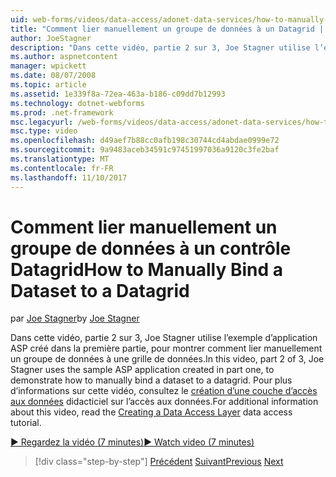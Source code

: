 ```yaml
---
uid: web-forms/videos/data-access/adonet-data-services/how-to-manually-bind-a-dataset-to-a-datagrid
title: "Comment lier manuellement un groupe de données à un Datagrid | Documents Microsoft"
author: JoeStagner
description: "Dans cette vidéo, partie 2 sur 3, Joe Stagner utilise l’exemple d’application ASP créé dans la première partie, pour montrer comment lier manuellement un groupe de données à une grille de données. Pré..."
ms.author: aspnetcontent
manager: wpickett
ms.date: 08/07/2008
ms.topic: article
ms.assetid: 1e339f8a-72ea-463a-b186-c09dd7b12993
ms.technology: dotnet-webforms
ms.prod: .net-framework
msc.legacyurl: /web-forms/videos/data-access/adonet-data-services/how-to-manually-bind-a-dataset-to-a-datagrid
msc.type: video
ms.openlocfilehash: d49aef7b88cc0afb198c30744cd4abdae0999e72
ms.sourcegitcommit: 9a9483aceb34591c97451997036a9120c3fe2baf
ms.translationtype: MT
ms.contentlocale: fr-FR
ms.lasthandoff: 11/10/2017
---
```

<a name="how-to-manually-bind-a-dataset-to-a-datagrid"></a><span data-ttu-id="be6bc-104">Comment lier manuellement un groupe de données à un contrôle Datagrid</span><span class="sxs-lookup"><span data-stu-id="be6bc-104">How to Manually Bind a Dataset to a Datagrid</span></span>
====================
<span data-ttu-id="be6bc-105">par [Joe Stagner](https://github.com/JoeStagner)</span><span class="sxs-lookup"><span data-stu-id="be6bc-105">by [Joe Stagner](https://github.com/JoeStagner)</span></span>

<span data-ttu-id="be6bc-106">Dans cette vidéo, partie 2 sur 3, Joe Stagner utilise l’exemple d’application ASP créé dans la première partie, pour montrer comment lier manuellement un groupe de données à une grille de données.</span><span class="sxs-lookup"><span data-stu-id="be6bc-106">In this video, part 2 of 3, Joe Stagner uses the sample ASP application created in part one, to demonstrate how to manually bind a dataset to a datagrid.</span></span> <span data-ttu-id="be6bc-107">Pour plus d’informations sur cette vidéo, consultez le [création d’une couche d’accès aux données](../../../overview/data-access/introduction/creating-a-data-access-layer-vb.md) didacticiel sur l’accès aux données.</span><span class="sxs-lookup"><span data-stu-id="be6bc-107">For additional information about this video, read the [Creating a Data Access Layer](../../../overview/data-access/introduction/creating-a-data-access-layer-vb.md) data access tutorial.</span></span>

[<span data-ttu-id="be6bc-108">&#9654; Regardez la vidéo (7 minutes)</span><span class="sxs-lookup"><span data-stu-id="be6bc-108">&#9654; Watch video (7 minutes)</span></span>](https://channel9.msdn.com/Blogs/ASP-NET-Site-Videos/how-to-manually-bind-a-dataset-to-a-datagrid)

>[!div class="step-by-step"]
<span data-ttu-id="be6bc-109">[Précédent](data-access-layers-in-aspnet-applications.md)
[Suivant](how-to-work-with-datasets-and-filters-from-an-asp-application.md)</span><span class="sxs-lookup"><span data-stu-id="be6bc-109">[Previous](data-access-layers-in-aspnet-applications.md)
[Next](how-to-work-with-datasets-and-filters-from-an-asp-application.md)</span></span>
